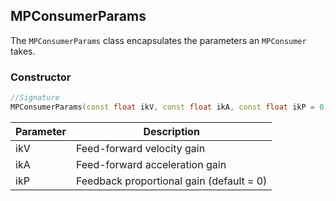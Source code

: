 ## MPConsumerParams

The `MPConsumerParams` class encapsulates the parameters an `MPConsumer` takes.

### Constructor

```c++
//Signature
MPConsumerParams(const float ikV, const float ikA, const float ikP = 0)
```

Parameter | Description
----------|------------
ikV | Feed-forward velocity gain
ikA | Feed-forward acceleration gain
ikP | Feedback proportional gain (default = 0)
